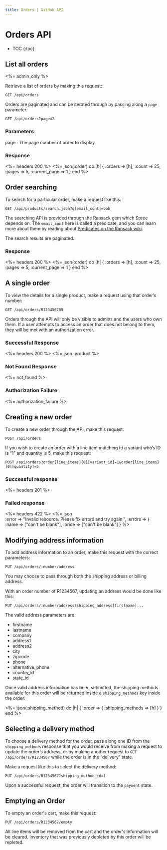 ```yaml
---
title: Orders | GitHub API
---
```


# Orders API

* TOC
{:toc}

## List all orders

<%= admin_only %>

Retrieve a list of orders by making this request:

    GET /api/orders

Orders are paginated and can be iterated through by passing along a `page` parameter:

    GET /api/orders?page=2

### Parameters

page
: The page number of order to display.

### Response

<%= headers 200 %>
<%= json(:order) do |h|
{ :orders => [h],
  :count => 25,
  :pages => 5,
  :current_page => 1 }
end %> 

## Order searching

To search for a particular order, make a request like this:

    GET /api/products/search.json?q[email_cont]=bob

The searching API is provided through the Ransack gem which Spree depends on. The `email_cont` here is called a predicate, and you can learn more about them by reading about [Predicates on the Ransack wiki](https://github.com/ernie/ransack/wiki/Basic-Searching).

The search results are paginated.

### Response

<%= headers 200 %>
<%= json(:order) do |h|
 { :orders => [h],
   :count => 25,
   :pages => 5,
   :current_page => 1 }
end %> 

## A single order

To view the details for a single product, make a request using that order’s number:

    GET /api/orders/R123456789

Orders through the API will only be visible to admins and the users who own them. If a user attempts to access an order that does not belong to them, they will be met with an authorization error.

### Successful Response

<%= headers 200 %>
<%= json :product %>

### Not Found Response

<%= not_found %>

### Authorization Failure

<%= authorization_failure %>

## Creating a new order

To create a new order through the API, make this request:

    POST /api/orders

If you wish to create an order with a line item matching to a variant who’s ID is “1” and quantity is 5, make this request:

    POST /api/orders?order[line_items][0][variant_id]=1&order[line_items][0][quantity]=5

### Successful response

<%= headers 201 %>

### Failed response

<%= headers 422 %>
<%= json \
  :error => "Invalid resource. Please fix errors and try again.",
  :errors => {
    :name => ["can't be blank"],
    :price => ["can't be blank"]
  }
%>

## Modifying address information

To add address information to an order, make this request with the correct parameters:

    PUT /api/orders/:number/address

You may choose to pass through both the shipping address or billing address.

With an order number of R1234567, updating an address would be done like this:

    PUT /api/orders/:number/address?shipping_address[firstname]...

The valid address parameters are:

* firstname
* lastname
* company
* address1
* address2
* city
* zipcode
* phone
* alternative_phone
* country_id
* state_id

Once valid address information has been submitted, the shipping methods available for this order will be returned inside a `shipping_methods` key inside the order:

<%= json(:shipping_method) do |h|
 { :order => { :shipping_methods => [h] } }
end %>

## Selecting a delivery method

To choose a delivery method for the order, pass along one ID from the `shipping_methods` response that you would receive from making a request to update the order’s address, or by making another request to `GET /api/orders/R1234567` while the order is in the “delivery” state.

Make a request like this to select the delivery method:

    PUT /api/orders/R1234567?shipping_method_id=1

Upon a successful request, the order will transition to the `payment` state.

## Emptying an Order

To empty an order's cart, make this request:

    PUT /api/orders/R1234567/empty

All line items will be removed from the cart and the order's information will
be cleared. Inventory that was previously depleted by this order will be
repleted.
